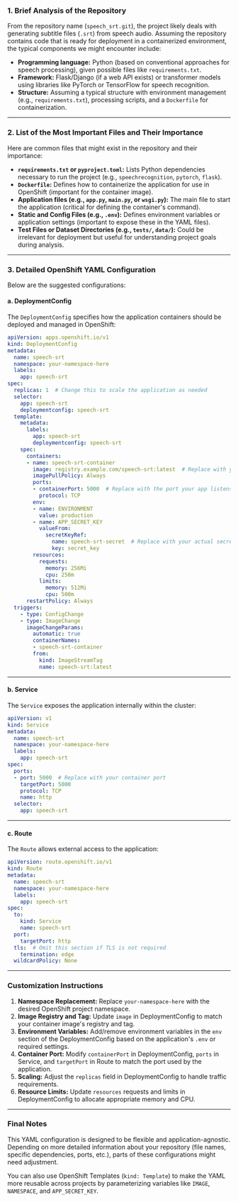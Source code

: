 
### **1. Brief Analysis of the Repository**
From the repository name (`speech_srt.git`), the project likely deals with generating subtitle files (`.srt`) from speech audio. Assuming the repository contains code that is ready for deployment in a containerized environment, the typical components we might encounter include:
- **Programming language:** Python (based on conventional approaches for speech processing), given possible files like `requirements.txt`.
- **Framework:** Flask/Django (if a web API exists) or transformer models using libraries like PyTorch or TensorFlow for speech recognition.
- **Structure:** Assuming a typical structure with environment management (e.g., `requirements.txt`), processing scripts, and a `Dockerfile` for containerization.

---

### **2. List of the Most Important Files and Their Importance**
Here are common files that might exist in the repository and their importance:
- **`requirements.txt` or `pyproject.toml`:** Lists Python dependencies necessary to run the project (e.g., `speechrecognition`, `pytorch`, `flask`).
- **`Dockerfile`:** Defines how to containerize the application for use in OpenShift (important for the container image).
- **Application files (e.g., `app.py`, `main.py`, or `wsgi.py`):** The main file to start the application (critical for defining the container's command).
- **Static and Config Files (e.g., `.env`):** Defines environment variables or application settings (important to expose these in the YAML files).
- **Test Files or Dataset Directories (e.g., `tests/`, `data/`):** Could be irrelevant for deployment but useful for understanding project goals during analysis.

---

### **3. Detailed OpenShift YAML Configuration**

Below are the suggested configurations:

#### a. **DeploymentConfig**
The `DeploymentConfig` specifies how the application containers should be deployed and managed in OpenShift:

```yaml
apiVersion: apps.openshift.io/v1
kind: DeploymentConfig
metadata:
  name: speech-srt
  namespace: your-namespace-here
  labels:
    app: speech-srt
spec:
  replicas: 1  # Change this to scale the application as needed
  selector:
    app: speech-srt
    deploymentconfig: speech-srt
  template:
    metadata:
      labels:
        app: speech-srt
        deploymentconfig: speech-srt
    spec:
      containers:
      - name: speech-srt-container
        image: registry.example.com/speech-srt:latest  # Replace with your image registry URL
        imagePullPolicy: Always
        ports:
        - containerPort: 5000  # Replace with the port your app listens on, e.g., Flask default is 5000
          protocol: TCP
        env:
        - name: ENVIRONMENT
          value: production
        - name: APP_SECRET_KEY
          valueFrom:
            secretKeyRef:
              name: speech-srt-secret  # Replace with your actual secret name
              key: secret_key
        resources:
          requests:
            memory: 256Mi
            cpu: 250m
          limits:
            memory: 512Mi
            cpu: 500m
      restartPolicy: Always
  triggers:
    - type: ConfigChange
    - type: ImageChange
      imageChangeParams:
        automatic: true
        containerNames:
        - speech-srt-container
        from:
          kind: ImageStreamTag
          name: speech-srt:latest
```

---

#### b. **Service**
The `Service` exposes the application internally within the cluster:

```yaml
apiVersion: v1
kind: Service
metadata:
  name: speech-srt
  namespace: your-namespace-here
  labels:
    app: speech-srt
spec:
  ports:
  - port: 5000  # Replace with your container port
    targetPort: 5000
    protocol: TCP
    name: http
  selector:
    app: speech-srt
```

---

#### c. **Route**
The `Route` allows external access to the application:

```yaml
apiVersion: route.openshift.io/v1
kind: Route
metadata:
  name: speech-srt
  namespace: your-namespace-here
  labels:
    app: speech-srt
spec:
  to:
    kind: Service
    name: speech-srt
  port:
    targetPort: http
  tls:  # Omit this section if TLS is not required
    termination: edge
  wildcardPolicy: None
```

---

### **Customization Instructions**
1. **Namespace Replacement:**
   Replace `your-namespace-here` with the desired OpenShift project namespace.
2. **Image Registry and Tag:**
   Update `image` in DeploymentConfig to match your container image's registry and tag.
3. **Environment Variables:**
   Add/remove environment variables in the `env` section of the DeploymentConfig based on the application's `.env` or required settings.        
4. **Container Port:**
   Modify `containerPort` in DeploymentConfig, `ports` in Service, and `targetPort` in Route to match the port used by the application.
5. **Scaling:**
   Adjust the `replicas` field in DeploymentConfig to handle traffic requirements.
6. **Resource Limits:**
   Update `resources` requests and limits in DeploymentConfig to allocate appropriate memory and CPU.

---

### Final Notes
This YAML configuration is designed to be flexible and application-agnostic. Depending on more detailed information about your repository (file names, specific dependencies, ports, etc.), parts of these configurations might need adjustment.

You can also use OpenShift Templates (`kind: Template`) to make the YAML more reusable across projects by parameterizing variables like `IMAGE`, `NAMESPACE`, and `APP_SECRET_KEY`.